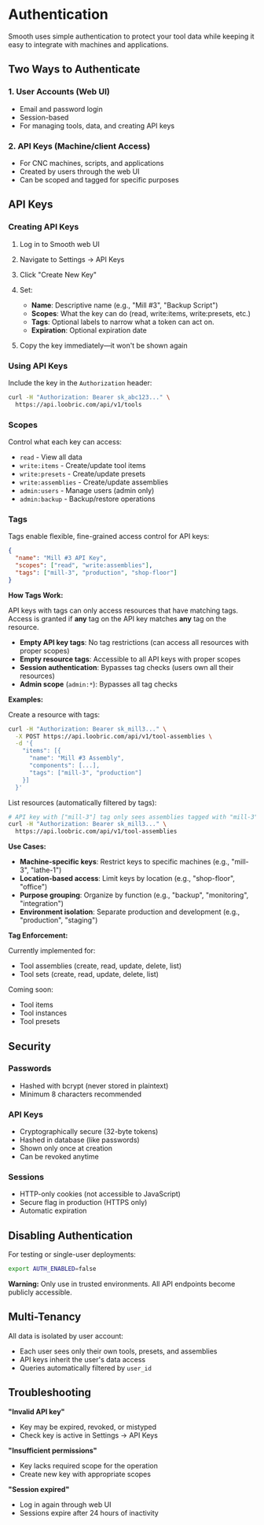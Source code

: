 # Authentication

Smooth uses simple authentication to protect your tool data while keeping it easy to integrate with machines and applications.

## Two Ways to Authenticate

### 1. User Accounts (Web UI)
- Email and password login
- Session-based
- For managing tools, data, and creating API keys

### 2. API Keys (Machine/client Access)
- For CNC machines, scripts, and applications
- Created by users through the web UI
- Can be scoped and tagged for specific purposes

## API Keys

### Creating API Keys

1. Log in to Smooth web UI
2. Navigate to Settings → API Keys
3. Click "Create New Key"
4. Set:
   - **Name**: Descriptive name (e.g., "Mill #3", "Backup Script")
   - **Scopes**: What the key can do (read, write:items, write:presets, etc.)
   - **Tags**: Optional labels to narrow what a token can act on.
   - **Expiration**: Optional expiration date

5. Copy the key immediately—it won't be shown again

### Using API Keys

Include the key in the `Authorization` header:

```bash
curl -H "Authorization: Bearer sk_abc123..." \
  https://api.loobric.com/api/v1/tools
```

### Scopes

Control what each key can access:

- `read` - View all data
- `write:items` - Create/update tool items
- `write:presets` - Create/update presets
- `write:assemblies` - Create/update assemblies
- `admin:users` - Manage users (admin only)
- `admin:backup` - Backup/restore operations

### Tags

Tags enable flexible, fine-grained access control for API keys:

```json
{
  "name": "Mill #3 API Key",
  "scopes": ["read", "write:assemblies"],
  "tags": ["mill-3", "production", "shop-floor"]
}
```

**How Tags Work:**

API keys with tags can only access resources that have matching tags. Access is granted if **any** tag on the API key matches **any** tag on the resource.

- **Empty API key tags**: No tag restrictions (can access all resources with proper scopes)
- **Empty resource tags**: Accessible to all API keys with proper scopes
- **Session authentication**: Bypasses tag checks (users own all their resources)
- **Admin scope** (`admin:*`): Bypasses all tag checks

**Examples:**

Create a resource with tags:
```bash
curl -H "Authorization: Bearer sk_mill3..." \
  -X POST https://api.loobric.com/api/v1/tool-assemblies \
  -d '{
    "items": [{
      "name": "Mill #3 Assembly",
      "components": [...],
      "tags": ["mill-3", "production"]
    }]
  }'
```

List resources (automatically filtered by tags):
```bash
# API key with ["mill-3"] tag only sees assemblies tagged with "mill-3"
curl -H "Authorization: Bearer sk_mill3..." \
  https://api.loobric.com/api/v1/tool-assemblies
```

**Use Cases:**
- **Machine-specific keys**: Restrict keys to specific machines (e.g., "mill-3", "lathe-1")
- **Location-based access**: Limit keys by location (e.g., "shop-floor", "office")
- **Purpose grouping**: Organize by function (e.g., "backup", "monitoring", "integration")
- **Environment isolation**: Separate production and development (e.g., "production", "staging")

**Tag Enforcement:**

Currently implemented for:
- Tool assemblies (create, read, update, delete, list)
- Tool sets (create, read, update, delete, list)

Coming soon:
- Tool items
- Tool instances
- Tool presets

## Security

### Passwords
- Hashed with bcrypt (never stored in plaintext)
- Minimum 8 characters recommended

### API Keys
- Cryptographically secure (32-byte tokens)
- Hashed in database (like passwords)
- Shown only once at creation
- Can be revoked anytime

### Sessions
- HTTP-only cookies (not accessible to JavaScript)
- Secure flag in production (HTTPS only)
- Automatic expiration

## Disabling Authentication

For testing or single-user deployments:

```bash
export AUTH_ENABLED=false
```

**Warning:** Only use in trusted environments. All API endpoints become publicly accessible.

## Multi-Tenancy

All data is isolated by user account:
- Each user sees only their own tools, presets, and assemblies
- API keys inherit the user's data access
- Queries automatically filtered by `user_id`

## Troubleshooting

**"Invalid API key"**
- Key may be expired, revoked, or mistyped
- Check key is active in Settings → API Keys

**"Insufficient permissions"**
- Key lacks required scope for the operation
- Create new key with appropriate scopes

**"Session expired"**
- Log in again through web UI
- Sessions expire after 24 hours of inactivity
